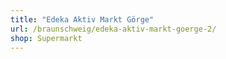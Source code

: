 ```yaml
---
title: "Edeka Aktiv Markt Görge"
url: /braunschweig/edeka-aktiv-markt-goerge-2/
shop: Supermarkt
---
```

